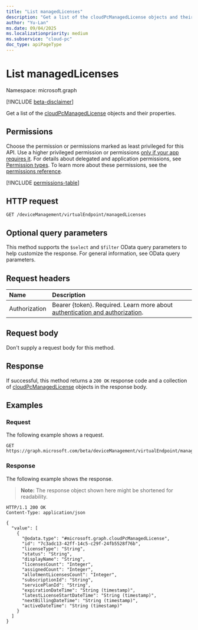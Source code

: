 ```yaml
---
title: "List managedLicenses"
description: "Get a list of the cloudPcManagedLicense objects and their properties."
author: "Yu-Lan"
ms.date: 09/04/2025
ms.localizationpriority: medium
ms.subservice: "cloud-pc"
doc_type: apiPageType
---
```


# List managedLicenses

Namespace: microsoft.graph

[!INCLUDE [beta-disclaimer](../../includes/beta-disclaimer.md)]

Get a list of the [cloudPcManagedLicense](../resources/cloudpcmanagedlicense.md) objects and their properties.

## Permissions

Choose the permission or permissions marked as least privileged for this API. Use a higher privileged permission or permissions [only if your app requires it](/graph/permissions-overview#best-practices-for-using-microsoft-graph-permissions). For details about delegated and application permissions, see [Permission types](/graph/permissions-overview#permission-types). To learn more about these permissions, see the [permissions reference](/graph/permissions-reference).

<!-- {
  "blockType": "permissions",
  "name": "virtualendpoint-list-managedlicenses-permissions"
}
-->
[!INCLUDE [permissions-table](../includes/permissions/virtualendpoint-list-managedlicenses-permissions.md)]

## HTTP request

<!-- {
  "blockType": "ignored"
}
-->
``` http
GET /deviceManagement/virtualEndpoint/managedLicenses
```

## Optional query parameters

This method supports the `$select` and `$filter` OData query parameters to help customize the response. For general information, see OData query parameters.

## Request headers

|Name|Description|
|:---|:---|
|Authorization|Bearer {token}. Required. Learn more about [authentication and authorization](/graph/auth/auth-concepts).|

## Request body

Don't supply a request body for this method.

## Response

If successful, this method returns a `200 OK` response code and a collection of [cloudPcManagedLicense](../resources/cloudpcmanagedlicense.md) objects in the response body.

## Examples

### Request

The following example shows a request.
<!-- {
  "blockType": "request",
  "name": "list_cloudpcmanagedlicense"
}
-->
``` http
GET https://graph.microsoft.com/beta/deviceManagement/virtualEndpoint/managedLicenses
```


### Response

The following example shows the response.
>**Note:** The response object shown here might be shortened for readability.
<!-- {
  "blockType": "response",
  "truncated": true,
  "@odata.type": "Collection(microsoft.graph.cloudPcManagedLicense)"
}
-->
``` http
HTTP/1.1 200 OK
Content-Type: application/json

{
  "value": [
    {
      "@odata.type": "#microsoft.graph.cloudPcManagedLicense",
      "id": "7c3adc13-42ff-14c5-c29f-24fb5528f76b",
      "licenseType": "String",
      "status": "String",
      "displayName": "String",
      "licensesCount": "Integer",
      "assignedCount": "Integer",
      "allotmentLicensesCount": "Integer",
      "subscriptionId": "String",
      "servicePlanId": "String",
      "expirationDateTime": "String (timestamp)",
      "latestLicenseStartDateTime": "String (timestamp)",
      "nextBillingDateTime": "String (timestamp)",
      "activeDateTime": "String (timestamp)"
    }
  ]
}
```

